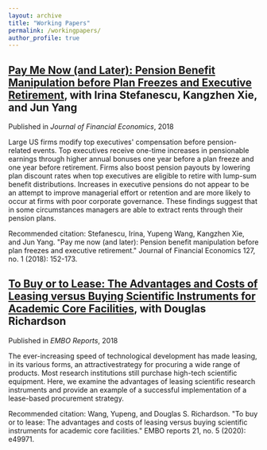 ```yaml
---
layout: archive
title: "Working Papers"
permalink: /workingpapers/
author_profile: true
---
```


[Pay Me Now (and Later): Pension Benefit Manipulation before Plan Freezes and Executive Retirement](https://yupengwang.github.io/files/pension_2018.pdf), with Irina Stefanescu, Kangzhen Xie, and Jun Yang
------
Published in *Journal of Financial Economics*, 2018

Large US firms modify top executives&apos; compensation before pension-related events. Top executives receive one-time increases in pensionable earnings through higher annual bonuses one year before a plan freeze and one year before retirement. Firms also boost pension payouts by lowering plan discount rates when top executives are eligible to retire with lump-sum benefit distributions. Increases in executive pensions do not appear to be an attempt to improve managerial effort or retention and are more likely to occur at firms with poor corporate governance. These findings suggest that in some circumstances managers are able to extract rents through their pension plans.

Recommended citation: Stefanescu, Irina, Yupeng Wang, Kangzhen Xie, and Jun Yang. "Pay me now (and later): Pension benefit manipulation before plan freezes and executive retirement." Journal of Financial Economics 127, no. 1 (2018): 152-173.



[To Buy or to Lease: The Advantages and Costs of Leasing versus Buying Scientific Instruments for Academic Core Facilities](https://yupengwang.github.io/files/lease_2020.pdf), with Douglas Richardson
------
Published in *EMBO Reports*, 2018

The ever-increasing speed of technological development has made leasing, in its various forms, an attractivestrategy for procuring a wide range of products. Most research institutions still purchase high-tech scientific equipment. Here, we examine the advantages of leasing scientific research instruments and provide an example of a successful implementation of a lease-based procurement strategy.

Recommended citation: Wang, Yupeng, and Douglas S. Richardson. "To buy or to lease: The advantages and costs of leasing versus buying scientific instruments for academic core facilities." EMBO reports 21, no. 5 (2020): e49971.
